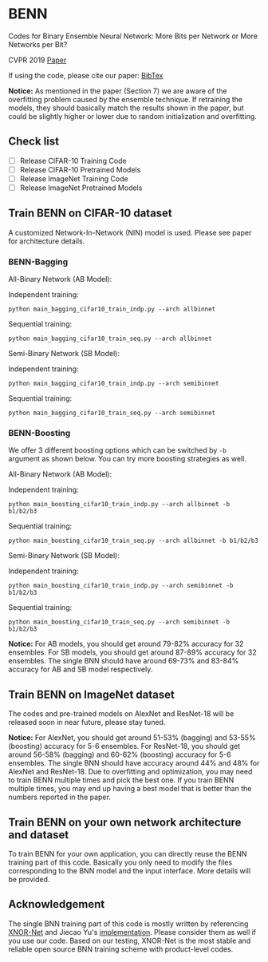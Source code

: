 # BENN
Codes for Binary Ensemble Neural Network: More Bits per Network or More Networks per Bit?

CVPR 2019 [Paper](http://openaccess.thecvf.com/content_CVPR_2019/papers/Zhu_Binary_Ensemble_Neural_Network_More_Bits_per_Network_or_More_CVPR_2019_paper.pdf)

If using the code, please cite our paper: [BibTex](http://openaccess.thecvf.com/content_CVPR_2019/html/Zhu_Binary_Ensemble_Neural_Network_More_Bits_per_Network_or_More_CVPR_2019_paper.html)

**Notice:** As mentioned in the paper (Section 7) we are aware of the overfitting problem caused by the ensemble technique. If retraining the models, they should basically match the results shown in the paper, but could be slightly higher or lower due to random initialization and overfitting.

## Check list

- [ ] Release CIFAR-10 Training Code
- [ ] Release CIFAR-10 Pretrained Models
- [ ] Release ImageNet Training Code
- [ ] Release ImageNet Pretrained Models

## Train BENN on CIFAR-10 dataset

A customized Network-In-Network (NIN) model is used. Please see paper for architecture details.

### BENN-Bagging

All-Binary Network (AB Model):
    
Independent training:

`python main_bagging_cifar10_train_indp.py --arch allbinnet`

Sequential training:

`python main_bagging_cifar10_train_seq.py --arch allbinnet`

Semi-Binary Network (SB Model):

Independent training:

`python main_bagging_cifar10_train_indp.py --arch semibinnet`

Sequential training:

`python main_bagging_cifar10_train_seq.py --arch semibinnet`


### BENN-Boosting

We offer 3 different boosting options which can be switched by `-b` argument as shown below. You can try more 
boosting strategies as well.

All-Binary Network (AB Model):
    
Independent training:

`python main_boosting_cifar10_train_indp.py --arch allbinnet -b b1/b2/b3`

Sequential training:

`python main_boosting_cifar10_train_seq.py --arch allbinnet -b b1/b2/b3`

Semi-Binary Network (SB Model):

Independent training:

`python main_boosting_cifar10_train_indp.py --arch semibinnet -b b1/b2/b3`

Sequential training:

`python main_boosting_cifar10_train_seq.py --arch semibinnet -b b1/b2/b3`

**Notice:** For AB models, you should get around 79-82% accuracy for 32 ensembles. For SB models, you should get around 87-89% accuracy for 32 ensembles. The single BNN should have around 69-73% and 83-84% accuracy
for AB and SB model respectively.


## Train BENN on ImageNet dataset

The codes and pre-trained models on AlexNet and ResNet-18 will be released soon in near future, please stay tuned.

**Notice:** For AlexNet, you should get around 51-53% (bagging) and 53-55% (boosting) accuracy for 5-6 ensembles. For ResNet-18, you should get around 56-58% (bagging) and 60-62% (boosting) accuracy for 5-6 ensembles. The single BNN 
should have accuracy around 44% and 48% for AlexNet and ResNet-18. Due to overfitting and optimization, you may need to train BENN multiple times and pick the best one. If you
train BENN multiple times, you may end up having a best model that is better than the numbers reported in the paper.


## Train BENN on your own network architecture and dataset

To train BENN for your own application, you can directly reuse the BENN training part of this code. Basically you
only need to modify the files corresponding to the BNN model and the input interface. More details will be provided.

## Acknowledgement

The single BNN training part of this code is mostly written by referencing [XNOR-Net](https://arxiv.org/abs/1603.05279) and Jiecao Yu's [implementation](https://github.com/jiecaoyu/XNOR-Net-PyTorch). Please consider them as well if you 
use our code. Based on our testing, XNOR-Net is the most stable and reliable open source BNN training scheme with product-level codes.

